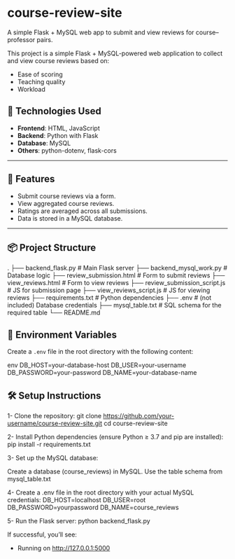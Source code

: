 # course-review-site
A simple Flask + MySQL web app to submit and view reviews for course–professor pairs.

This project is a simple Flask + MySQL-powered web application to collect and view course reviews based on:
- Ease of scoring
- Teaching quality
- Workload

## 🔧 Technologies Used

- **Frontend**: HTML, JavaScript
- **Backend**: Python with Flask
- **Database**: MySQL
- **Others**: python-dotenv, flask-cors

---

## 🚀 Features

- Submit course reviews via a form.
- View aggregated course reviews.
- Ratings are averaged across all submissions.
- Data is stored in a MySQL database.

---

## 📦 Project Structure

.
├── backend_flask.py             # Main Flask server
├── backend_mysql_work.py        # Database logic
├── review_submission.html       # Form to submit reviews
├── view_reviews.html            # Form to view reviews
├── review_submission_script.js  # JS for submission page
├── view_reviews_script.js       # JS for viewing reviews
├── requirements.txt             # Python dependencies
├── .env                         # (not included) Database credentials
├── mysql_table.txt              # SQL schema for the required table
└── README.md


## 📁 Environment Variables

Create a `.env` file in the root directory with the following content:

env
DB_HOST=your-database-host
DB_USER=your-username
DB_PASSWORD=your-password
DB_NAME=your-database-name


## 🛠️ Setup Instructions
1- Clone the repository:
git clone https://github.com/your-username/course-review-site.git
cd course-review-site

2- Install Python dependencies (ensure Python ≥ 3.7 and pip are installed):
pip install -r requirements.txt

3- Set up the MySQL database:

Create a database (course_reviews) in MySQL.
Use the table schema from mysql_table.txt

4- Create a .env file in the root directory with your actual MySQL credentials:
DB_HOST=localhost
DB_USER=root
DB_PASSWORD=yourpassword
DB_NAME=course_reviews

5- Run the Flask server:
python backend_flask.py

If successful, you’ll see:
* Running on http://127.0.0.1:5000
